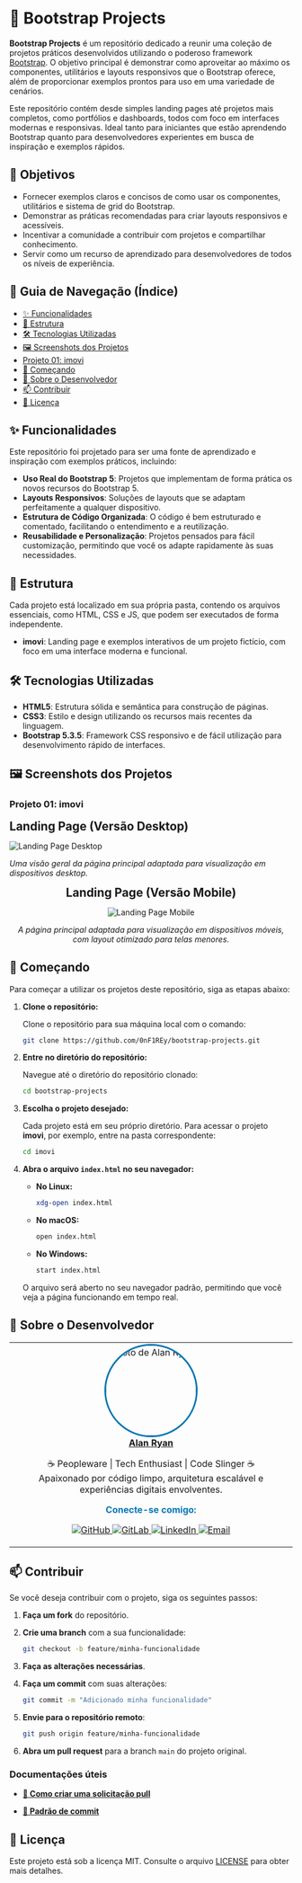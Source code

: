 # 🌟 Bootstrap Projects

**Bootstrap Projects** é um repositório dedicado a reunir uma coleção de projetos práticos desenvolvidos utilizando o poderoso framework [Bootstrap](https://getbootstrap.com/). O objetivo principal é demonstrar como aproveitar ao máximo os componentes, utilitários e layouts responsivos que o Bootstrap oferece, além de proporcionar exemplos prontos para uso em uma variedade de cenários.

Este repositório contém desde simples landing pages até projetos mais completos, como portfólios e dashboards, todos com foco em interfaces modernas e responsivas. Ideal tanto para iniciantes que estão aprendendo Bootstrap quanto para desenvolvedores experientes em busca de inspiração e exemplos rápidos.

## 🎯 Objetivos

*   Fornecer exemplos claros e concisos de como usar os componentes, utilitários e sistema de grid do Bootstrap.
*   Demonstrar as práticas recomendadas para criar layouts responsivos e acessíveis.
*   Incentivar a comunidade a contribuir com projetos e compartilhar conhecimento.
*   Servir como um recurso de aprendizado para desenvolvedores de todos os níveis de experiência.

## 🧭 Guia de Navegação (Índice)

- [✨ Funcionalidades](#funcionalidades)
- [📁 Estrutura](#estrutura)
- [🛠️ Tecnologias Utilizadas](#tecnologias-utilizadas)
- [🖼️ Screenshots dos Projetos](#screenshots-dos-projetos)
- [Projeto 01: imovi](#projeto-01-imovi)
- [🚀 Começando](#começando)
- [👤 Sobre o Desenvolvedor](#sobre-o-desenvolvedor)
- [📫 Contribuir](#contribuir)
- [📜 Licença](#licença)

## ✨ Funcionalidades

Este repositório foi projetado para ser uma fonte de aprendizado e inspiração com exemplos práticos, incluindo:

- **Uso Real do Bootstrap 5**: Projetos que implementam de forma prática os novos recursos do Bootstrap 5.
- **Layouts Responsivos**: Soluções de layouts que se adaptam perfeitamente a qualquer dispositivo.
- **Estrutura de Código Organizada**: O código é bem estruturado e comentado, facilitando o entendimento e a reutilização.
- **Reusabilidade e Personalização**: Projetos pensados para fácil customização, permitindo que você os adapte rapidamente às suas necessidades.

## 📁 Estrutura

Cada projeto está localizado em sua própria pasta, contendo os arquivos essenciais, como HTML, CSS e JS, que podem ser executados de forma independente.

- **imovi**: Landing page e exemplos interativos de um projeto fictício, com foco em uma interface moderna e funcional.
  
## 🛠️ Tecnologias Utilizadas

- **HTML5**: Estrutura sólida e semântica para construção de páginas.
- **CSS3**: Estilo e design utilizando os recursos mais recentes da linguagem.
- **Bootstrap 5.3.5**: Framework CSS responsivo e de fácil utilização para desenvolvimento rápido de interfaces.

## 🖼️ Screenshots dos Projetos

### Projeto 01: imovi

<span style="font-size: 1.3rem; font-weight: bold;">Landing Page (Versão Desktop)</span>

![Landing Page Desktop](./readme-images/screenshots/01-imovi-desktop.png)

*Uma visão geral da página principal adaptada para visualização em dispositivos desktop.*

<p align="center">
  <span style="font-size: 1.3rem; font-weight: bold;">Landing Page (Versão Mobile)</span>
</p>

<p align="center">
  <img src="./readme-images/screenshots/01-imovi-mobile.png" alt="Landing Page Mobile" />
</p>

<p align="center"><em>A página principal adaptada para visualização em dispositivos móveis, com layout otimizado para telas menores.</em></p>

## 🚀 Começando

Para começar a utilizar os projetos deste repositório, siga as etapas abaixo:

1. **Clone o repositório:**

    Clone o repositório para sua máquina local com o comando:

    ```bash
    git clone https://github.com/0nF1REy/bootstrap-projects.git
    ```

2. **Entre no diretório do repositório:**

    Navegue até o diretório do repositório clonado:

    ```bash
    cd bootstrap-projects
    ```

3. **Escolha o projeto desejado:**

    Cada projeto está em seu próprio diretório. Para acessar o projeto **imovi**, por exemplo, entre na pasta correspondente:

    ```bash
    cd imovi
    ```

4. **Abra o arquivo `index.html` no seu navegador:**

    - **No Linux:**
      ```bash
      xdg-open index.html
      ```
    - **No macOS:**
      ```bash
      open index.html
      ```
    - **No Windows:**
      ```bash
      start index.html
      ```

    O arquivo será aberto no seu navegador padrão, permitindo que você veja a página funcionando em tempo real.

## 👤 Sobre o Desenvolvedor

<div align="center">

<table>
  <tr>
    <td align="center">
      <a href="https://github.com/0nF1REy" target="_blank">
        <img src="./readme-images/alan-ryan.jpg" height="160px" style="border-radius: 50%; border: 3px solid #0077B5;" alt="Foto de Alan Ryan"/><br>
        <b>Alan Ryan</b>
      </a>
      <p>
        ☕ Peopleware | Tech Enthusiast | Code Slinger ☕<br>
        Apaixonado por código limpo, arquitetura escalável e experiências digitais envolventes.
      </p>
      <p style="font-weight: bold; color: #0077B5;">
        Conecte-se comigo:
      </p>
      <p>
        <a href="https://github.com/0nF1REy" target="_blank">
          <img src="https://img.shields.io/badge/GitHub-0nF1REy-181717?style=flat&logo=github" alt="GitHub">
        </a>
        <a href="https://gitlab.com/alanryan619" target="_blank">
          <img src="https://img.shields.io/badge/GitLab-@0nF1REy-FCA121?style=flat&logo=gitlab" alt="GitLab">
        </a>
        <a href="https://www.linkedin.com/in/alan-ryan-b115ba228" target="_blank">
          <img src="https://img.shields.io/badge/LinkedIn-Alan_Ryan-0077B5?style=flat&logo=linkedin" alt="LinkedIn">
        </a>
        <a href="mailto:alanryan619@gmail.com" target="_blank">
          <img src="https://img.shields.io/badge/Email-alanryan619@gmail.com-D14836?style=flat&logo=gmail" alt="Email">
        </a>
      </p>
    </td>
  </tr>
</table>

</div>

## 📫 Contribuir

Se você deseja contribuir com o projeto, siga os seguintes passos:

1. **Faça um fork** do repositório.

2. **Crie uma branch** com a sua funcionalidade:

   ```bash
   git checkout -b feature/minha-funcionalidade
   ```

3. **Faça as alterações necessárias**.

4. **Faça um commit** com suas alterações:

   ```bash
   git commit -m "Adicionado minha funcionalidade"
   ```

5. **Envie para o repositório remoto**:

   ```bash
   git push origin feature/minha-funcionalidade
   ```

6. **Abra um pull request** para a branch `main` do projeto original.

### Documentações úteis

- **<a href="https://www.atlassian.com/br/git/tutorials/making-a-pull-request" target="_blank">📝 Como criar uma solicitação pull</a>**

- **<a href="https://gist.github.com/joshbuchea/6f47e86d2510bce28f8e7f42ae84c716" target="_blank">💾 Padrão de commit</a>**

## 📜 Licença

Este projeto está sob a licença MIT. Consulte o arquivo [LICENSE](LICENSE) para obter mais detalhes.